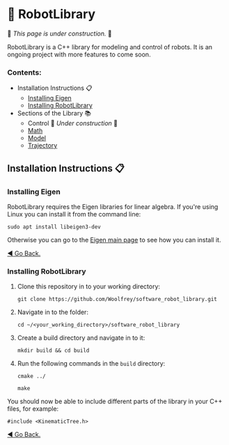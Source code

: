 # :robot: RobotLibrary
:construction: _This page is under construction._ :construction:

RobotLibrary is a C++ library for modeling and control of robots. It is an ongoing project with more features to come soon.

### Contents:
- Installation Instructions :clipboard: 
     - [Installing Eigen](#installing-eigen)
     - [Installing RobotLibrary](#installing-robotlibrary)
- Sections of the Library :books:
     - Control :construction: _Under construction_ :construction:
     - [Math](Math/README.md)
     - [Model](Model/README.md)
     - [Trajectory](Trajectory/README.md)

## Installation Instructions :clipboard:

### Installing Eigen
RobotLibrary requires the Eigen libraries for linear algebra. If you're using Linux you can install it from the command line:

  `sudo apt install libeigen3-dev`

Otherwise you can go to the [Eigen main page](https://eigen.tuxfamily.org/index.php?title=Main_Page) to see how you can install it.

[:arrow_backward: Go Back.](#contents)

### Installing RobotLibrary

1. Clone this repository in to your working directory:

   `git clone https://github.com/Woolfrey/software_robot_library.git`
   
2. Navigate in to the folder:

   `cd ~/<your_working_directory>/software_robot_library`

3. Create a build directory and navigate in to it:

   `mkdir build && cd build`

4. Run the following commands in the `build` directory:

   `cmake ../`
   
   `make`

You should now be able to include different parts of the library in your C++ files, for example:

  `#include <KinematicTree.h>`

[:arrow_backward: Go Back.](#contents)
